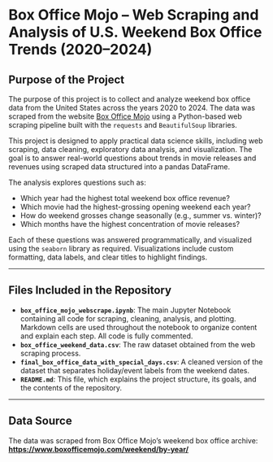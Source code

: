 # Box Office Mojo – Web Scraping and Analysis of U.S. Weekend Box Office Trends (2020–2024)

## Purpose of the Project

The purpose of this project is to collect and analyze weekend box office data from the United States across the years 2020 to 2024. The data was scraped from the website [Box Office Mojo](https://www.boxofficemojo.com/weekend/by-year/) using a Python-based web scraping pipeline built with the `requests` and `BeautifulSoup` libraries.

This project is designed to apply practical data science skills, including web scraping, data cleaning, exploratory data analysis, and visualization. The goal is to answer real-world questions about trends in movie releases and revenues using scraped data structured into a pandas DataFrame.

The analysis explores questions such as:
- Which year had the highest total weekend box office revenue?
- Which movie had the highest-grossing opening weekend each year?
- How do weekend grosses change seasonally (e.g., summer vs. winter)?
- Which months have the highest concentration of movie releases?

Each of these questions was answered programmatically, and visualized using the `seaborn` library as required. Visualizations include custom formatting, data labels, and clear titles to highlight findings.

---

## Files Included in the Repository

- **`box_office_mojo_webscrape.ipynb`**: The main Jupyter Notebook containing all code for scraping, cleaning, analysis, and plotting. Markdown cells are used throughout the notebook to organize content and explain each step. All code is fully commented.
- **`box_office_weekend_data.csv`**: The raw dataset obtained from the web scraping process.
- **`final_box_office_data_with_special_days.csv`**: A cleaned version of the dataset that separates holiday/event labels from the weekend dates.
- **`README.md`**: This file, which explains the project structure, its goals, and the contents of the repository.

---

## Data Source

The data was scraped from Box Office Mojo’s weekend box office archive:  
**https://www.boxofficemojo.com/weekend/by-year/**
